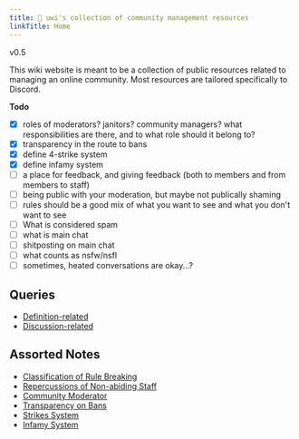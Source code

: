 ```yaml
---
title: 🌸 uwi's collection of community management resources
linkTitle: Home
---
```

v0.5

This wiki website is meant to be a collection of public resources related to managing an online community. Most resources are tailored specifically to Discord.

**Todo**
- [x] roles of moderators? janitors? community managers? what responsibilities are there, and to what role should it belong to?
- [x] transparency in the route to bans
- [x] define 4-strike system
- [x] define infamy system
- [ ] a place for feedback, and giving feedback (both to members and from members to staff)
- [ ] being public with your moderation, but maybe not publically shaming
- [ ] rules should be a good mix of what you want to see and what you don't want to see
- [ ] What is considered spam
- [ ] what is main chat
- [ ] shitposting on main chat
- [ ] what counts as nsfw/nsfl
- [ ] sometimes, heated conversations are okay...?

## Queries
- [Definition-related](tags/definitions)
- [Discussion-related](tags/discussion)

## Assorted Notes
- [Classification of Rule Breaking](discussions/Classification%20of%20Rule%20Breaking.md)
- [Repercussions of Non-abiding Staff](discussions/Repercussions%20of%20Non-abiding%20Staff.md)
- [Community Moderator](definitions/Community%20Moderator.md)
- [Transparency on Bans](discussions/Transparency%20on%20Bans.md)
- [Strikes System](definitions/Strikes%20System.md)
- [Infamy System](definitions/Infamy%20System.md)
